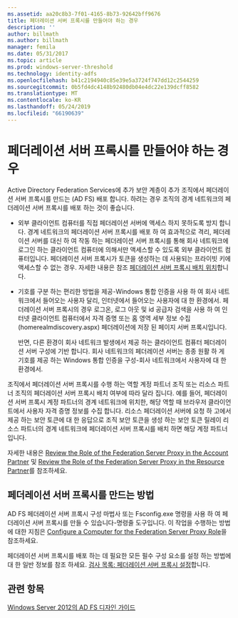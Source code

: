```yaml
---
ms.assetid: aa20c8b3-7f01-4165-8b73-92642bff9676
title: 페더레이션 서버 프록시를 만들어야 하는 경우
description: ''
author: billmath
ms.author: billmath
manager: femila
ms.date: 05/31/2017
ms.topic: article
ms.prod: windows-server-threshold
ms.technology: identity-adfs
ms.openlocfilehash: b41c2194940c85e39e5a3724f747dd12c2544259
ms.sourcegitcommit: 0b5fd4dc4148b92480db04e4dc22e139dcff8582
ms.translationtype: MT
ms.contentlocale: ko-KR
ms.lasthandoff: 05/24/2019
ms.locfileid: "66190639"
---
```

# <a name="when-to-create-a-federation-server-proxy"></a>페더레이션 서버 프록시를 만들어야 하는 경우

Active Directory Federation Services에 추가 보안 계층이 추가 조직에서 페더레이션 서버 프록시를 만드는 \(AD FS\) 배포 합니다. 하려는 경우 조직의 경계 네트워크의 페더레이션 서버 프록시를 배포 하는 것이 좋습니다.  
  
-   외부 클라이언트 컴퓨터를 직접 페더레이션 서버에 액세스 하지 못하도록 방지 합니다. 경계 네트워크의 페더레이션 서버 프록시를 배포 하 여 효과적으로 격리, 페더레이션 서버를 대신 하 여 작동 하는 페더레이션 서버 프록시를 통해 회사 네트워크에 로그인 하는 클라이언트 컴퓨터에 의해서만 액세스할 수 있도록 외부 클라이언트 컴퓨터입니다. 페더레이션 서버 프록시가 토큰을 생성하는 데 사용되는 프라이빗 키에 액세스할 수 없는 경우. 자세한 내용은 참조 [페더레이션 서버 프록시 배치 위치](Where-to-Place-a-Federation-Server-Proxy.md)합니다.  
  
-   기호를 구분 하는 편리한 방법을 제공\-Windows 통합 인증을 사용 하 여 회사 네트워크에서 들어오는 사용자 달리, 인터넷에서 들어오는 사용자에 대 한 환경에서. 페더레이션 서버 프록시의 경우 로그온, 로그 아웃 및 id 공급자 검색을 사용 하 여 인터넷 클라이언트 컴퓨터에서 자격 증명 또는 홈 영역 세부 정보 수집 \(homerealmdiscovery.aspx\) 페더레이션에 저장 된 페이지 서버 프록시입니다.  
  
    반면, 다른 환경이 회사 네트워크 발생에서 제공 하는 클라이언트 컴퓨터 페더레이션 서버 구성에 기반 합니다. 회사 네트워크의 페더레이션 서버는 종종 원활 하 게 기호를 제공 하는 Windows 통합 인증을 구성\-회사 네트워크에서 사용자에 대 한 환경에서.  
  
조직에서 페더레이션 서버 프록시를 수행 하는 역할 계정 파트너 조직 또는 리소스 파트너 조직의 페더레이션 서버 프록시 배치 여부에 따라 달라 집니다. 예를 들어, 페더레이션 서버 프록시 계정 파트너의 경계 네트워크에 위치한, 해당 역할 때 브라우저 클라이언트에서 사용자 자격 증명 정보를 수집 합니다. 리소스 페더레이션 서버에 요청 하 고에서 제공 하는 보안 토큰에 대 한 응답으로 조직 보안 토큰을 생성 하는 보안 토큰 릴레이 리소스 파트너의 경계 네트워크에 페더레이션 서버 프록시를 배치 하면 해당 계정 파트너입니다.  
  
자세한 내용은 [Review the Role of the Federation Server Proxy in the Account Partner](Review-the-Role-of-the-Federation-Server-Proxy-in-the-Account-Partner.md) 및 [Review the Role of the Federation Server Proxy in the Resource Partner](Review-the-Role-of-the-Federation-Server-Proxy-in-the-Resource-Partner.md)를 참조하세요.  
  
## <a name="how-to-create-a-federation-server-proxy"></a>페더레이션 서버 프록시를 만드는 방법  
AD FS 페더레이션 서버 프록시 구성 마법사 또는 Fsconfig.exe 명령을 사용 하 여 페더레이션 서버 프록시를 만들 수 있습니다\-명령줄 도구입니다. 이 작업을 수행하는 방법에 대한 지침은 [Configure a Computer for the Federation Server Proxy Role](../../ad-fs/deployment/Configure-a-Computer-for-the-Federation-Server-Proxy-Role.md)을 참조하세요.  
  
페더레이션 서버 프록시를 배포 하는 데 필요한 모든 필수 구성 요소를 설정 하는 방법에 대 한 일반 정보를 참조 하세요. [검사 목록: 페더레이션 서버 프록시 설정](../../ad-fs/deployment/Checklist--Setting-Up-a-Federation-Server-Proxy.md)합니다.  
  
## <a name="see-also"></a>관련 항목
[Windows Server 2012의 AD FS 디자인 가이드](AD-FS-Design-Guide-in-Windows-Server-2012.md)
